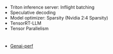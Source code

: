 - Triton inference server: Inflight batching
- Speculative decoding
- Model optimizer: Sparsity (Nvidia 2:4 Sparsity)
- TensorRT-LLM
- Tensor Parallelism


# 
- [Genai-perf](https://github.com/triton-inference-server/client/tree/r24.03/src/c++/perf_analyzer/genai-perf)
